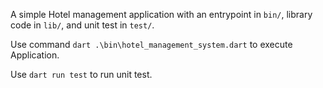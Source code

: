 A simple Hotel management application with an entrypoint in `bin/`, library code
in `lib/`, and unit test in `test/`.

Use command  `dart .\bin\hotel_management_system.dart` to execute Application.

Use `dart run test` to run unit test.